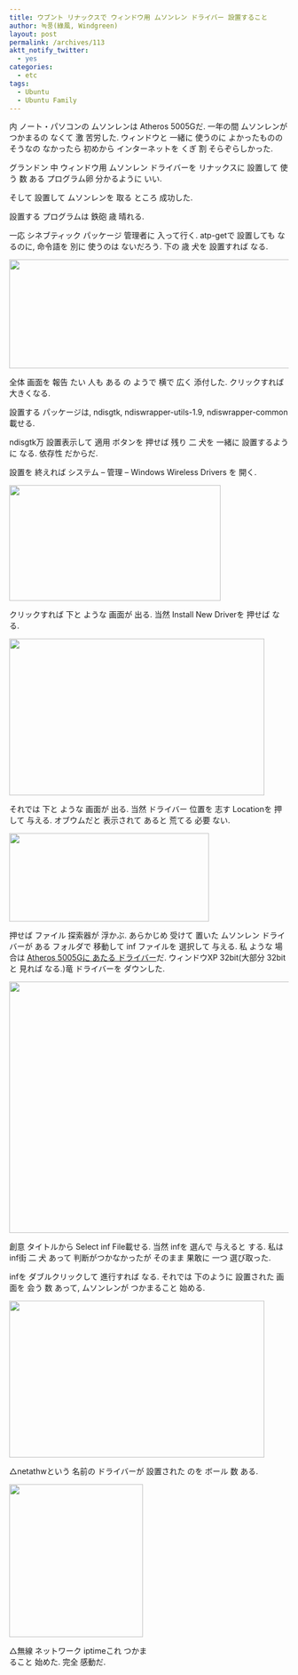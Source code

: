 ```yaml
---
title: ウブント リナックスで ウィンドウ用 ムソンレン ドライバー 設置すること
author: 녹풍(綠風, Windgreen)
layout: post
permalink: /archives/113
aktt_notify_twitter:
  - yes
categories:
  - etc
tags:
  - Ubuntu
  - Ubuntu Family
---
```

内 ノート・パソコンの ムソンレンは Atheros 5005Gだ. 一年の間 ムソンレンが つかまるの なくて 激 苦労した. ウィンドウと 一緒に 使うのに よかったものの そうなの なかったら 初めから インターネットを くぎ 割 そらぞらしかった.

グランドン 中 ウィンドウ用 ムソンレン ドライバーを リナックスに 設置して 使う 数 ある プログラム卵 分かるように いい.

そして 設置して ムソンレンを 取る ところ 成功した.

設置する プログラムは 鉄砲 歳 晴れる.

一応 シネブティック パッケージ 管理者に 入って行く. atp-getで 設置しても なるのに, 命令語を 別に 使うのは ないだろう. 下の 歳 犬を 設置すれば なる.

<img src="http://dl.dropboxusercontent.com/u/15546257/blog/mytory/old-images/1/cfile22.uf.146E40514D4BC8751FC9AA.png" class="aligncenter" alt="" height="196" width="580" />

全体 画面を 報告 たい 人も ある の ようで 横で 広く 添付した. クリックすれば 大きくなる.

設置する パッケージは, ndisgtk, ndiswrapper-utils-1.9, ndiswrapper-common 載せる.

ndisgtk万 設置表示して 適用 ボタンを 押せば 残り 二 犬を 一緒に 設置するように なる. 依存性 だからだ.

設置を 終えれば システム &#8211; 管理 &#8211; Windows Wireless Drivers を 開く.

<img src="http://dl.dropboxusercontent.com/u/15546257/blog/mytory/old-images/1/cfile24.uf.146D0B504D4BC8750E6713.png" class="aligncenter" alt="" height="208" width="381" />

クリックすれば 下と ような 画面が 出る. 当然 Install New Driverを 押せば なる.

<img src="http://dl.dropboxusercontent.com/u/15546257/blog/mytory/old-images/1/cfile28.uf.170D12534D4BC87504C4F6.png" class="aligncenter" alt="" height="282" width="460" />

それでは 下と ような 画面が 出る. 当然 ドライバー 位置を 志す Locationを 押して 与える. オブウムだと 表示されて あると 荒てる 必要 ない.

<img src="http://dl.dropboxusercontent.com/u/15546257/blog/mytory/old-images/1/cfile2.uf.162E83484D4BC875243D57.png" class="aligncenter" alt="" height="159" width="360" />

押せば ファイル 探索器が 浮かぶ. あらかじめ 受けて 置いた ムソンレン ドライバーが ある フォルダで 移動して inf ファイルを 選択して 与える. 私 ような 場合は <a href="http://mytory.textcube.com/entry/%EC%95%84%EB%8D%B0%EB%A1%9C%EC%8A%A4-atheros-%EB%AC%B4%EC%84%A0%EB%9E%9C-%EB%93%9C%EB%9D%BC%EC%9D%B4%EB%B2%84" target="_blank">Atheros 5005Gに あたる ドライバー</a>だ. ウィンドウXP 32bit(大部分 32bitと 見れば なる.)竜 ドライバーを ダウンした.

<img src="http://dl.dropboxusercontent.com/u/15546257/blog/mytory/old-images/1/cfile7.uf.1779EF544D4BC8751D7C5D.png" class="aligncenter" alt="" height="452" width="580" />

創意 タイトルから Select inf File載せる. 当然 infを 選んで 与えると する. 私は inf街 二 犬 あって 判断がつかなかったが そのまま 果敢に 一つ 選び取った.

infを ダブルクリックして 進行すれば なる. それでは 下のように 設置された 画面を 会う 数 あって, ムソンレンが つかまること 始める.

<div style="width: 470px" class="wp-caption aligncenter">
  <img src="http://dl.dropboxusercontent.com/u/15546257/blog/mytory/old-images/1/cfile7.uf.12480B4C4D4BC87630ACD9.png" alt="" height="282" width="460" /><p class="wp-caption-text">
    △netathwという 名前の ドライバーが 設置された のを ボール 数 ある.
  </p>
</div>

<div style="width: 251px" class="wp-caption aligncenter">
  <img src="http://dl.dropboxusercontent.com/u/15546257/blog/mytory/old-images/1/cfile26.uf.124CF54C4D4BC87628CD5E.png" alt="" height="275" width="241" /><p class="wp-caption-text">
    △無線 ネットワーク iptimeこれ つかまること 始めた. 完全 感動だ.
  </p>
</div>